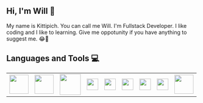 ## Hi, I'm Will  :wave:

My name is Kittipich. You can call me Will. I'm Fullstack Developer.
I like coding and I like to learning.
Give me oppotunity if you have anything to suggest me.
 :joy::seedling:



## Languages and Tools :computer:
<table style="border-style: hidden">
 <tr>
  <td>
 <img src="https://static-00.iconduck.com/assets.00/nextjs-icon-1024x1024-5et230l7.png" width="50">
  </td>
   <td>
 <img src="https://angular.io/assets/images/logos/angular/angular.png" width="50">
  </td>
  <td>
 <img src="https://upload.wikimedia.org/wikipedia/commons/thumb/a/a7/React-icon.svg/1280px-React-icon.svg.png" width="55">
  </td>
  <td>
 <img src="https://cdn.worldvectorlogo.com/logos/flutter-logo.svg" width="30">
  </td>
  <td>
 <img src="https://upload.wikimedia.org/wikipedia/commons/thumb/7/7e/Dart-logo.png/768px-Dart-logo.png" width="30">
  </td>
   <td>
 <img src="https://ionicframework.com/img/meta/logo.png" width="30">
  </td>
   <td>
 <img src="https://upload.wikimedia.org/wikipedia/commons/thumb/9/99/Unofficial_JavaScript_logo_2.svg/480px-Unofficial_JavaScript_logo_2.svg.png" width="30">
  </td>
   <td>
 <img src="https://cdn.iconscout.com/icon/free/png-256/free-typescript-logo-icon-download-in-svg-png-gif-file-formats--technology-social-media-company-brand-vol-7-pack-logos-icons-2945272.png?f=webp" width="30">
  </td>
  <td>
 <img src="https://upload.wikimedia.org/wikipedia/commons/4/4f/Csharp_Logo.png" width="50">
  </td>
 </tr>
</table>
 
